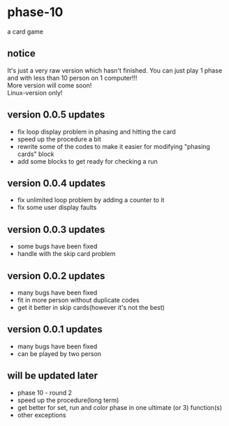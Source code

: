 # phase-10
a card game

## notice
It's just a very raw version which hasn't finished. You can just play 1 phase and with less than 10 person on 1 computer!!!
</br>More version will come soon!
</br>Linux-version only!

## version 0.0.5 updates
- fix loop display problem in phasing and hitting the card
- speed up the procedure a bit
- rewrite some of the codes to make it easier for modifying "phasing cards" block
- add some blocks to get ready for checking a run

## version 0.0.4 updates
- fix unlimited loop problem by adding a counter to it
- fix some user display faults

## version 0.0.3 updates
- some bugs have been fixed
- handle with the skip card problem

## version 0.0.2 updates
- many bugs have been fixed
- fit in more person without duplicate codes
- get it better in skip cards(however it's not the best)

## version 0.0.1 updates
- many bugs have been fixed
- can be played by two person

## will be updated later
- phase 10 - round 2
- speed up the procedure(long term)
- get better for set, run and color phase in one ultimate (or 3) function(s)
- other exceptions
